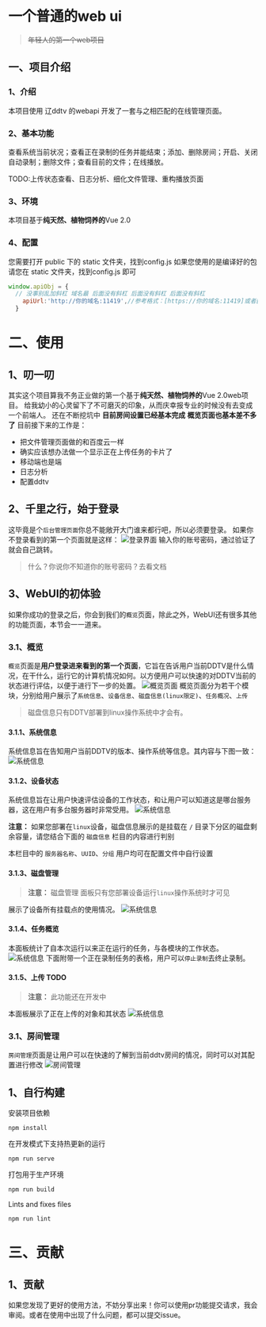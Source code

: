 # 一个普通的web ui
> ~~年轻人的第一个web项目~~

## 一、项目介绍

### 1、介绍
本项目使用 辽ddtv 的webapi 开发了一套与之相匹配的在线管理页面。

### 2、基本功能
查看系统当前状况；查看正在录制的任务并能结束；添加、删除房间；开启、关闭自动录制；删除文件；查看目前的文件；在线播放。

TODO:上传状态查看、日志分析、细化文件管理、重构播放页面
### 3、环境
本项目基于**纯天然、植物饲养的**Vue 2.0
### 4、配置
您需要打开 public 下的 static 文件夹，找到config.js
如果您使用的是编译好的包 请您在 static 文件夹，找到config.js 即可
```js
window.apiObj = {
  // 没事别乱加斜杠 域名最 后面没有斜杠 后面没有斜杠 后面没有斜杠
    apiUrl:'http://你的域名:11419',//参考格式：[https://你的域名:11419]或者[http://你的域名:11419]
  }
```
# 二、使用
## 1、叨一叨
其实这个项目算我不务正业做的第一个基于**纯天然、植物饲养的**Vue 2.0web项目。
给我幼小的心灵留下了不可磨灭的印象，从而庆幸报专业的时候没有去变成一个前端人。
还在不断挖坑中 **目前房间设置已经基本完成** **概览页面也基本差不多了** 目前接下来的工作是：
* 把文件管理页面做的和百度云一样
* 确实应该想办法做一个显示正在上传任务的卡片了
* 移动端也是端
* 日志分析
* 配置ddtv

## 2、千里之行，始于登录
这毕竟是个`后台管理页面`你总不能敞开大门谁来都行吧，所以必须要登录。
如果你不登录看到的第一个页面就是这样：
![登录界面](./doc_img/login.png)
输入你的账号密码，通过验证了就会自己跳转。

> 什么？你说你不知道你的账号密码？去看文档

## 3、WebUI的初体验
如果你成功的登录之后，你会到我们的`概览`页面，除此之外，WebUI还有很多其他的功能页面，本节会一一道来。

### 3.1、概览
`概览`页面是**用户登录进来看到的第一个页面**，它旨在告诉用户当前DDTV是什么情况，在干什么，运行它的计算机情况如何。以方便用户可以快速的对DDTV当前的状态进行评估，以便于进行下一步的处置。
![概览页面](./doc_img/home.jpg)
概览页面分为若干个模块，分别给用户展示了`系统信息`、`设备信息`、`磁盘信息(linux限定)`、`任务概况`、`上传`

> 磁盘信息只有DDTV部署到linux操作系统中才会有。
#### 3.1.1、系统信息
系统信息旨在告知用户当前DDTV的版本、操作系统等信息。其内容与下图一致：
![系统信息](./doc_img/home_sys_info.png)

#### 3.1.2、设备状态
系统信息旨在让用户快速评估设备的工作状态，和让用户可以知道这是哪台服务器，这在用户有多台服务器时非常受用。
![系统信息](./doc_img/home_dock_info.png)

**注意：** 如果您部署在`linux`设备，磁盘信息展示的是挂载在 `/` 目录下分区的磁盘剩余容量，请您结合下面的 `磁盘信息` 栏目的内容进行判别 

本栏目中的 `服务器名称`、`UUID`、`分组` 用户均可在配置文件中自行设置

#### 3.1.3、磁盘管理
> **注意：** 磁盘管理 面板只有您部署设备运行`linux`操作系统时才可见

展示了设备所有挂载点的使用情况。
![系统信息](./doc_img/home_hdd.png)

#### 3.1.4、任务概览
本面板统计了自本次运行以来正在运行的任务，与各模块的工作状态。
![系统信息](./doc_img/home_tasks.png)
下面附带一个正在录制任务的表格，用户可以`停止录制`去终止录制。

#### 3.1.5、上传 TODO
> **注意：** 此功能还在开发中

本面板展示了正在上传的对象和其状态
![系统信息](./doc_img/home_up.png)

### 3.1、房间管理
`房间管理`页面是让用户可以在快速的了解到当前ddtv房间的情况，同时可以对其配置进行修改
![房间管理](./doc_img/room.png)





## 1、自行构建
安装项目依赖
```
npm install
```
在开发模式下支持热更新的运行
```
npm run serve
```
打包用于生产环境
```
npm run build
```
Lints and fixes files
```
npm run lint
```


# 三、贡献
## 1、贡献
如果您发现了更好的使用方法，不妨分享出来！你可以使用pr功能提交请求，我会审阅。或者在使用中出现了什么问题，都可以提交issue。